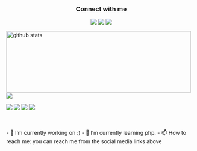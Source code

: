 <h3 align="center">Connect with me</h3>
<p align="center">
  <a href= "https://t.me/AlPH4_KiLLer"><img src="https://img.icons8.com/dusk/48/000000/telegram-app.png"/></a>
  <a href= "https://instagram.com/AlPH4_KiLLer"><img src="https://img.icons8.com/dusk/48/000000/instagram.png"/></a>
  <a href= "https://discord.gg/3952aTpsSg"><img src="https://img.icons8.com/dusk/48/000000/discord--v2.png"/></a>
</p>

<p>
  <img align="left" width="490" height="165" src="https://github-readme-stats.vercel.app/api/?username=AlPH4-KiLLer&show_icons=true&title_color=fffffff&icon_color=000000&text_color=000000" alt="github stats"/>
  <a href="https://github.com/anuraghazra/github-readme-stats">
    <img align="center" src="https://github-readme-stats.anuraghazra1.vercel.app/api/top-langs/?username=AlPH4-KiLLer" />
  </a>
  <p>
    <img src="https://views.whatilearened.today/views/github/AlPH4-KiLLer/views.svg"/>
    <a href="https://github.com/AlPH4-KiLLer?tab=followers"><img src="https://img.shields.io/github/followers/AlPH4-KiLLer?color=%234CC61E&label=GitHub%20Followers%20%3A"/></a>
    <a href="https://github.com/AlPH4-KiLLer?tab=repositories"><img src="https://badges.frapsoft.com/os/v2/open-source.svg?v=103"/></a>
    <a href="https://github.com/Naereen/badges"><img src="https://img.shields.io/badge/badges-awesome-green.svg"/></a>
  </p>
</p>
<br/><br/>
- 🔭 I’m currently working on :)
- 🌱 I’m currently learning php.
- 📫 How to reach me: you can reach me from the social media links above
